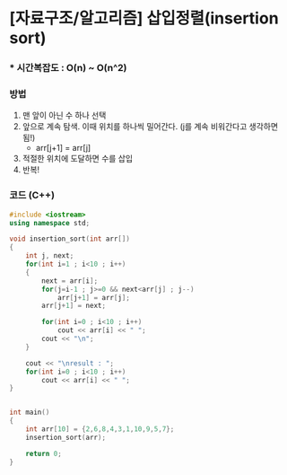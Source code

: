 # [자료구조/알고리즘] 삽입정렬(insertion sort)



### * 시간복잡도 : O(n) ~ O(n^2)



### 방법

1. 맨 앞이 아닌 수 하나 선택
2. 앞으로 계속 탐색. 이때 위치를 하나씩 밀어간다. (j를 계속 비워간다고 생각하면 됨!)
   * arr[j+1] = arr[j]
3. 적절한 위치에 도달하면 수를 삽입
4. 반복!



### 코드 (C++)

```c++
#include <iostream>
using namespace std;

void insertion_sort(int arr[])
{
    int j, next;
    for(int i=1 ; i<10 ; i++)
    {
        next = arr[i];
        for(j=i-1 ; j>=0 && next<arr[j] ; j--)
            arr[j+1] = arr[j];
        arr[j+1] = next;

        for(int i=0 ; i<10 ; i++)
            cout << arr[i] << " ";
        cout << "\n";
    }

    cout << "\nresult : ";
    for(int i=0 ; i<10 ; i++)
        cout << arr[i] << " ";
}


int main()
{
    int arr[10] = {2,6,8,4,3,1,10,9,5,7};
    insertion_sort(arr);

    return 0;
}
```

